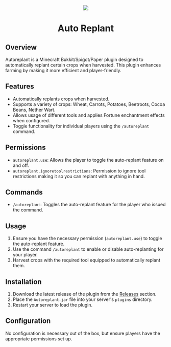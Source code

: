 <div align="center">
<img src="https://i.imgur.com/0fLrOFG.gif">
<h1>Auto Replant</h1>
</div>

## Overview

Autoreplant is a Minecraft Bukkit/Spigot/Paper plugin designed to automatically replant certain crops when harvested. This plugin enhances farming by making it more efficient and player-friendly.

## Features

- Automatically replants crops when harvested.
- Supports a variety of crops: Wheat, Carrots, Potatoes, Beetroots, Cocoa Beans, Nether Wart.
- Allows usage of different tools and applies Fortune enchantment effects when configured.
- Toggle functionality for individual players using the `/autoreplant` command.

## Permissions

- `autoreplant.use`: Allows the player to toggle the auto-replant feature on and off.
- `autoreplant.ignoretoolrestrictions`: Permission to ignore tool restrictions making it so you can replant with anything in hand.

## Commands

- `/autoreplant`: Toggles the auto-replant feature for the player who issued the command.

## Usage

1. Ensure you have the necessary permission (`autoreplant.use`) to toggle the auto-replant feature.
2. Use the command `/autoreplant` to enable or disable auto-replanting for your player.
3. Harvest crops with the required tool equipped to automatically replant them.

## Installation

1. Download the latest release of the plugin from the [Releases](https://github.com/Niko302/Autoreplant/releases) section.
2. Place the `Autoreplant.jar` file into your server's `plugins` directory.
3. Restart your server to load the plugin.

## Configuration

No configuration is necessary out of the box, but ensure players have the appropriate permissions set up.
